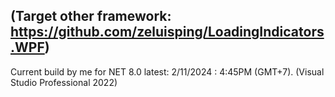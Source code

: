 (Target other framework: https://github.com/zeluisping/LoadingIndicators.WPF)
-----------------------------------------------
Current build by me for NET 8.0 latest: 2/11/2024 : 4:45PM (GMT+7). (Visual Studio Professional 2022)
